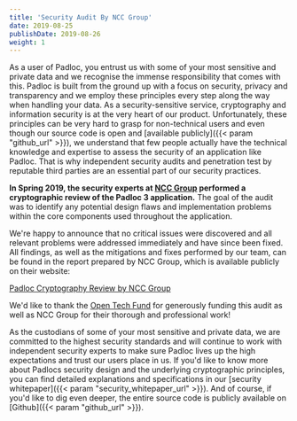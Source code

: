 ```yaml
---
title: 'Security Audit By NCC Group'
date: 2019-08-25
publishDate: 2019-08-26
weight: 1
---
```


As a user of Padloc, you entrust us with some of your most sensitive and
private data and we recognise the immense responsibility that comes with this.
Padloc is built from the ground up with a focus on security, privacy and
transparency and we employ these principles every step along the way when
handling your data. As a security-sensitive service, cryptography and
information security is at the very heart of our product. Unfortunately, these
principles can be very hard to grasp for non-technical users and even though
our source code is open and [available publicly]({{< param "github_url" >}}),
we understand that few people actually have the technical knowledge and
expertise to assess the security of an application like Padloc. That is why
independent security audits and penetration test by reputable third parties are
an essential part of our security practices.

**In Spring 2019, the security experts at [NCC Group](https://www.nccgroup.trust)
performed a cryptographic review of the Padloc 3 application.** The
goal of the audit was to identify any potential design flaws and implementation
problems within the core components used throughout the application.

We're happy to announce that no critical issues were discovered and all relevant
problems were addressed immediately and have since been fixed. All findings, as
well as the mitigations and fixes performed by our team, can be found in the report
prepared by NCC Group, which is available publicly on their
website:

[Padloc Cryptography Review by NCC Group](https://www.nccgroup.trust/contentassets/1366cb3c70a3488f9ac4aa4cdbbef833/ncc_group_opentechnologyfund_padloccryptoreview_report_2019-08-23_v1.1.pdf)

We'd like to thank the [Open Tech Fund](https://www.opentech.fund/) for
generously funding this audit as well as NCC Group for their thorough and
professional work!

As the custodians of some of your most sensitive and private data, we are committed to
the highest security standards and will continue to work with independent
security experts to make sure Padloc lives up the high expectations and trust
our users place in us. If you'd like to know more about Padlocs security design
and the underlying cryptographic principles, you can find detailed explanations
and specifications in our [security whitepaper]({{< param "security_whitepaper_url" >}}).
And of course, if you'd like to dig even deeper, the entire source code is
publicly available on [Github]({{< param "github_url" >}}).
